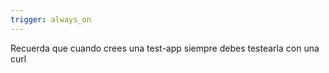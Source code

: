 ```yaml
---
trigger: always_on
---
```


Recuerda que cuando crees una test-app siempre debes testearla con una curl